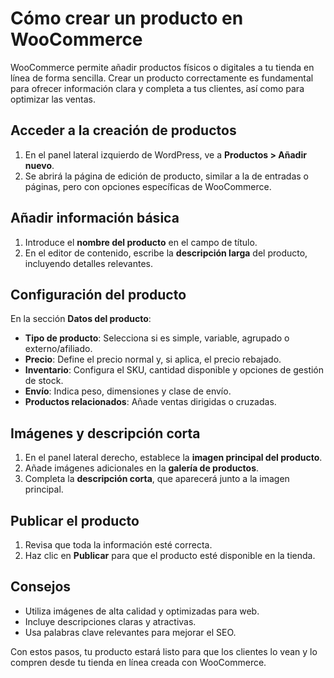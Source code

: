 # Cómo crear un producto en WooCommerce

WooCommerce permite añadir productos físicos o digitales a tu tienda en línea de forma sencilla. Crear un producto correctamente es fundamental para ofrecer información clara y completa a tus clientes, así como para optimizar las ventas.

## Acceder a la creación de productos
1. En el panel lateral izquierdo de WordPress, ve a **Productos > Añadir nuevo**.
2. Se abrirá la página de edición de producto, similar a la de entradas o páginas, pero con opciones específicas de WooCommerce.

## Añadir información básica
1. Introduce el **nombre del producto** en el campo de título.
2. En el editor de contenido, escribe la **descripción larga** del producto, incluyendo detalles relevantes.

## Configuración del producto
En la sección **Datos del producto**:
- **Tipo de producto**: Selecciona si es simple, variable, agrupado o externo/afiliado.
- **Precio**: Define el precio normal y, si aplica, el precio rebajado.
- **Inventario**: Configura el SKU, cantidad disponible y opciones de gestión de stock.
- **Envío**: Indica peso, dimensiones y clase de envío.
- **Productos relacionados**: Añade ventas dirigidas o cruzadas.

## Imágenes y descripción corta
1. En el panel lateral derecho, establece la **imagen principal del producto**.
2. Añade imágenes adicionales en la **galería de productos**.
3. Completa la **descripción corta**, que aparecerá junto a la imagen principal.

## Publicar el producto
1. Revisa que toda la información esté correcta.
2. Haz clic en **Publicar** para que el producto esté disponible en la tienda.

## Consejos
- Utiliza imágenes de alta calidad y optimizadas para web.
- Incluye descripciones claras y atractivas.
- Usa palabras clave relevantes para mejorar el SEO.

Con estos pasos, tu producto estará listo para que los clientes lo vean y lo compren desde tu tienda en línea creada con WooCommerce.

